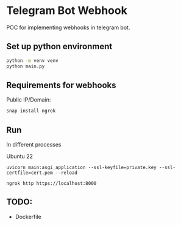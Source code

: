 # Telegram Bot Webhook

POC for implementing webhooks in telegram bot. 

## Set up python environment

```bash
python -m venv venv
python main.py
```
## Requirements for webhooks

Public IP/Domain:

```bash
snap install ngrok
```

## Run 

In different processes

Ubuntu 22

```
uvicorn main:asgi_application --ssl-keyfile=private.key --ssl-certfile=cert.pem --reload

ngrok http https://localhost:8000
```

## TODO:

 - Dockerfile
